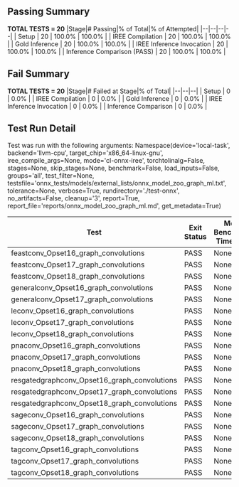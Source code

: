 ## Passing Summary

**TOTAL TESTS = 20**
|Stage|# Passing|% of Total|% of Attempted|
|--|--|--|--|
| Setup | 20 | 100.0% | 100.0% |
| IREE Compilation | 20 | 100.0% | 100.0% |
| Gold Inference | 20 | 100.0% | 100.0% |
| IREE Inference Invocation | 20 | 100.0% | 100.0% |
| Inference Comparison (PASS) | 20 | 100.0% | 100.0% |
## Fail Summary

**TOTAL TESTS = 20**
|Stage|# Failed at Stage|% of Total|
|--|--|--|
| Setup | 0 | 0.0% |
| IREE Compilation | 0 | 0.0% |
| Gold Inference | 0 | 0.0% |
| IREE Inference Invocation | 0 | 0.0% |
| Inference Comparison | 0 | 0.0% |
## Test Run Detail
Test was run with the following arguments:
Namespace(device='local-task', backend='llvm-cpu', target_chip='x86_64-linux-gnu', iree_compile_args=None, mode='cl-onnx-iree', torchtolinalg=False, stages=None, skip_stages=None, benchmark=False, load_inputs=False, groups='all', test_filter=None, testsfile='onnx_tests/models/external_lists/onnx_model_zoo_graph_ml.txt', tolerance=None, verbose=True, rundirectory='./test-onnx', no_artifacts=False, cleanup='3', report=True, report_file='reports/onnx_model_zoo_graph_ml.md', get_metadata=True)

| Test | Exit Status | Mean Benchmark Time (ms) | Notes |
|--|--|--|--|
| feastconv_Opset16_graph_convolutions | PASS | None | |
| feastconv_Opset17_graph_convolutions | PASS | None | |
| feastconv_Opset18_graph_convolutions | PASS | None | |
| generalconv_Opset16_graph_convolutions | PASS | None | |
| generalconv_Opset17_graph_convolutions | PASS | None | |
| leconv_Opset16_graph_convolutions | PASS | None | |
| leconv_Opset17_graph_convolutions | PASS | None | |
| leconv_Opset18_graph_convolutions | PASS | None | |
| pnaconv_Opset16_graph_convolutions | PASS | None | |
| pnaconv_Opset17_graph_convolutions | PASS | None | |
| pnaconv_Opset18_graph_convolutions | PASS | None | |
| resgatedgraphconv_Opset16_graph_convolutions | PASS | None | |
| resgatedgraphconv_Opset17_graph_convolutions | PASS | None | |
| resgatedgraphconv_Opset18_graph_convolutions | PASS | None | |
| sageconv_Opset16_graph_convolutions | PASS | None | |
| sageconv_Opset17_graph_convolutions | PASS | None | |
| sageconv_Opset18_graph_convolutions | PASS | None | |
| tagconv_Opset16_graph_convolutions | PASS | None | |
| tagconv_Opset17_graph_convolutions | PASS | None | |
| tagconv_Opset18_graph_convolutions | PASS | None | |
